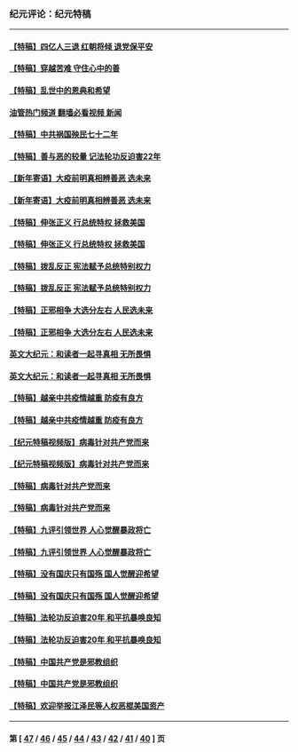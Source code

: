 ### 纪元评论：纪元特稿
---
#### [【特稿】四亿人三退 红朝将倾 退党保平安](../../pages/nsc424/n13794378.md?08110330) 
#### [【特稿】穿越苦难 守住心中的善](../../pages/nsc424/n13784979.md?08110330) 
#### [【特稿】乱世中的恩典和希望](../../pages/nsc424/n13734687.md?08110330) 
#### [油管热门频道 翻墙必看视频 新闻](ok?08110330)
#### [【特稿】中共祸国殃民七十二年](../../pages/nsc424/n13272607.md?08110330) 
#### [【特稿】善与恶的较量 记法轮功反迫害22年](../../pages/nsc424/n13086597.md?08110330) 
#### [【新年寄语】大疫前明真相辨善恶 选未来](../../pages/nsc424/n12660855.md?08110330) 
#### [【新年寄语】大疫前明真相辨善恶 选未来](../../pages/nsc424/n12660855.md?08110330) 
#### [【特稿】伸张正义 行总统特权 拯救美国](../../pages/nsc424/n12616806.md?08110330) 
#### [【特稿】伸张正义 行总统特权 拯救美国](../../pages/nsc424/n12616806.md?08110330) 
#### [【特稿】拨乱反正 宪法赋予总统特别权力](../../pages/nsc424/n12598306.md?08110330) 
#### [【特稿】拨乱反正 宪法赋予总统特别权力](../../pages/nsc424/n12598306.md?08110330) 
#### [【特稿】正邪相争 大选分左右 人民选未来](../../pages/nsc424/n12545208.md?08110330) 
#### [【特稿】正邪相争 大选分左右 人民选未来](../../pages/nsc424/n12545208.md?08110330) 
#### [英文大纪元：和读者一起寻真相 无所畏惧](../../pages/nsc424/n12542027.md?08110330) 
#### [英文大纪元：和读者一起寻真相 无所畏惧](../../pages/nsc424/n12542027.md?08110330) 
#### [【特稿】越亲中共疫情越重 防疫有良方](../../pages/nsc424/n12042989.md?08110330) 
#### [【特稿】越亲中共疫情越重 防疫有良方](../../pages/nsc424/n12042989.md?08110330) 
#### [【纪元特稿视频版】病毒针对共产党而来](../../pages/nsc424/n11977328.md?08110330) 
#### [【纪元特稿视频版】病毒针对共产党而来](../../pages/nsc424/n11977328.md?08110330) 
#### [【特稿】病毒针对共产党而来](../../pages/nsc424/n11928818.md?08110330) 
#### [【特稿】病毒针对共产党而来](../../pages/nsc424/n11928818.md?08110330) 
#### [【特稿】九评引领世界 人心觉醒暴政将亡](../../pages/nsc424/n11660496.md?08110330) 
#### [【特稿】九评引领世界 人心觉醒暴政将亡](../../pages/nsc424/n11660496.md?08110330) 
#### [【特稿】没有国庆只有国殇 国人觉醒迎希望](../../pages/nsc424/n11549354.md?08110330) 
#### [【特稿】没有国庆只有国殇 国人觉醒迎希望](../../pages/nsc424/n11549354.md?08110330) 
#### [【特稿】法轮功反迫害20年 和平抗暴唤良知](../../pages/nsc424/n11389135.md?08110330) 
#### [【特稿】法轮功反迫害20年 和平抗暴唤良知](../../pages/nsc424/n11389135.md?08110330) 
#### [【特稿】中国共产党是邪教组织](../../pages/nsc424/n11355551.md?08110330) 
#### [【特稿】中国共产党是邪教组织](../../pages/nsc424/n11355551.md?08110330) 
#### [【特稿】欢迎举报江泽民等人权恶棍美国资产](../../pages/nsc424/n11303040.md?08110330) 

---
#### 第 [ [47](./47.md?08110330) / [46](./46.md?08110330) / [45](./45.md?08110330) / [44](./44.md?08110330) / [43](./43.md?08110330) / [42](./42.md?08110330) / [41](./41.md?08110330) / [40](./40.md?08110330) ] 页
